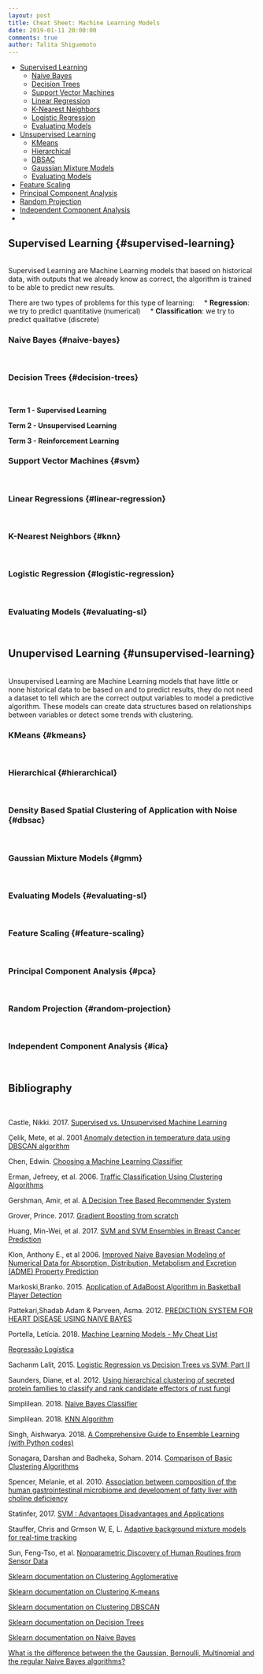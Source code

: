 ```yaml
---
layout: post
title: Cheat Sheet: Machine Learning Models
date: 2019-01-11 20:00:00
comments: true
author: Talita Shiguemoto
---
```





* [Supervised Learning](#supervised-learning)
	* [Naive Bayes](#naive-bayes)
	* [Decision Trees](#decision-trees)
	* [Support Vector Machines](#svm)
	* [Linear Regression](#linear-regression)
	* [K-Nearest Neighbors](#knn)
	* [Logistic Regression](#logistic-regression)
	* [Evaluating Models](#evaluating-sl)
* [Unsupervised Learning](#unsupervised-learning)
	* [KMeans](#kmeans)
	* [Hierarchical](#hierarchical)
	* [DBSAC](#dbsac)
	* [Gaussian Mixture Models](#gmm)
	* [Evaluating Models](#evaluating-ul)
* [Feature Scaling](#feature-scaling)
* [Principal Component Analysis](#pca)
* [Random Projection](#random-projection)
* [Independent Component Analysis](#ica)
* [](#)

## **Supervised Learning** {#supervised-learning}
<br/>
Supervised Learning are Machine Learning models that based on historical data, with outputs that we already know as correct, the algorithm is trained to be able to predict new results.

There are two types of problems for this type of learning:
    * **Regression**: we try to predict quantitative (numerical)
    * **Classification**: we try to predict qualitative (discrete)

### **Naive Bayes** {#naive-bayes}
<br/>


### **Decision Trees** {#decision-trees}
<br/>


**Term 1 - Supervised Learning**



**Term 2 - Unsupervised Learning**



**Term 3 - Reinforcement Learning**




### **Support Vector Machines** {#svm}
<br/>

### **Linear Regressions** {#linear-regression}
<br/>

### **K-Nearest Neighbors** {#knn}
<br/>

### **Logistic Regression** {#logistic-regression}
<br/>

### **Evaluating Models** {#evaluating-sl}
<br/>

## **Unupervised Learning** {#unsupervised-learning}
<br/>
Unsupervised Learning are Machine Learning models that have little or none historical data to be based on and to predict results, they do not need a dataset to tell which are the correct output variables to model a predictive algorithm. These models can create data structures based on relationships between variables or detect some trends with clustering.

### **KMeans** {#kmeans}
<br/>

### **Hierarchical** {#hierarchical}
<br/>

### **Density Based Spatial Clustering of Application with Noise** {#dbsac}
<br/>

### **Gaussian Mixture Models** {#gmm}
<br/>

### **Evaluating Models** {#evaluating-sl}
<br/>

### **Feature Scaling** {#feature-scaling}
<br/>

### **Principal Component Analysis** {#pca}
<br/>

### **Random Projection** {#random-projection}
<br/>

### **Independent Component Analysis** {#ica}
<br/>

## **Bibliography**
<br/>

Castle, Nikki. 2017. [Supervised vs. Unsupervised Machine Learning](https://www.datascience.com/blog/supervised-and-unsupervised-machine-learning-algorithms)

Çelik, Mete, et al. 2001.[Anomaly detection in temperature data using DBSCAN algorithm](https://ieeexplore.ieee.org/document/5946052)

Chen, Edwin. [Choosing a Machine Learning Classifier](http://blog.echen.me/2011/04/27/choosing-a-machine-learning-classifier/)

Erman, Jefreey, et al. 2006. [Traffic Classification Using Clustering Algorithms](https://conferences.sigcomm.org/sigcomm/2006/papers/minenet-01.pdf)

Gershman, Amir, et al. [A Decision Tree Based Recommender System](https://subs.emis.de/LNI/Proceedings/Proceedings165/170.pdf)

Grover, Prince. 2017. [Gradient Boosting from scratch](https://medium.com/mlreview/gradient-boosting-from-scratch-1e317ae4587d)

Huang, Min-Wei, et al. 2017. [SVM and SVM Ensembles in Breast Cancer
Prediction](https://journals.plos.org/plosone/article/file?id=10.1371/journal.pone.0161501&type=printable)

Klon, Anthony E., et al 2006. [Improved Naive Bayesian Modeling of Numerical Data for Absorption, Distribution, Metabolism and Excretion (ADME) Property Prediction](https://pubs.acs.org/doi/pdf/10.1021/ci0601315)

Markoski,Branko. 2015. [Application of AdaBoost Algorithm in
Basketball Player Detection](https://www.uni-obuda.hu/journal/Markoski_Ivankovic_Ratgeber_Pecev_Glusac_57.pdf)

Pattekari,Shadab Adam & Parveen, Asma. 2012. [PREDICTION SYSTEM FOR HEART DISEASE USING NAIVE BAYES](https://pdfs.semanticscholar.org/d32e/e90a5de89093a4fc95f43e0409cb91414726.pdf)

Portella, Letícia. 2018. [Machine Learning Models - My Cheat List](https://leportella.com/cheatlist/2018/05/20/models-cheat-list.html)

[Regressão Logística](https://edisciplinas.usp.br/pluginfile.php/3769787/mod_resource/content/1/09_RegressaoLogistica.pdf)

Sachanm Lalit, 2015. [Logistic Regression vs Decision Trees vs SVM: Part II](https://www.edvancer.in/logistic-regression-vs-decision-trees-vs-svm-part2/)

Saunders, Diane, et al. 2012. [Using hierarchical clustering of secreted protein families to classify and rank candidate effectors of rust fungi](https://www.ncbi.nlm.nih.gov/pubmed/22238666)

Simplilean. 2018. [Naive Bayes Classifier](https://www.slideshare.net/Simplilearn/naive-bayes-classifier-naive-bayes-algorithm-naive-bayes-classifier-with-example-simplilearn)

Simplilean. 2018. [KNN Algorithm](https://goo.gl/XP6xcp)

Singh, Aishwarya. 2018. [A Comprehensive Guide to Ensemble Learning (with Python codes)](https://www.analyticsvidhya.com/blog/2018/06/comprehensive-guide-for-ensemble-models/)

Sonagara, Darshan and Badheka, Soham. 2014. [Comparison of Basic Clustering Algorithms](https://pdfs.semanticscholar.org/f0a4/d6bfb37b6c1102f7ef6b0d0f2ef861da6aca.pdf)

Spencer, Melanie, et al. 2010. [Association between composition of the human gastrointestinal microbiome and development of fatty liver with choline deficiency](https://www.ncbi.nlm.nih.gov/pubmed/21129376)

Statinfer, 2017. [SVM : Advantages Disadvantages and Applications](https://statinfer.com/204-6-8-svm-advantages-disadvantages-applications/)

Stauffer, Chris and Grmson W, E, L. [Adaptive background mixture models for real-time tracking](http://www.ai.mit.edu/projects/vsam/Publications/stauffer_cvpr98_track.pdf)

Sun, Feng-Tso, et al. [Nonparametric Discovery of Human Routines from Sensor Data](http://citeseerx.ist.psu.edu/viewdoc/download?doi=10.1.1.681.3152&rep=rep1&type=pdf)

[Sklearn documentation on Clustering Agglomerative](http://scikit-learn.org/stable/modules/generated/sklearn.cluster.AgglomerativeClustering.html)

[Sklearn documentation on Clustering K-means](http://scikit-learn.org/stable/modules/generated/sklearn.cluster.KMeans.html)

[Sklearn documentation on Clustering DBSCAN](http://scikit-learn.org/stable/modules/generated/sklearn.cluster.DBSCAN.html)

[Sklearn documentation on Decision Trees](http://scikit-learn.org/stable/modules/tree.html)

[Sklearn documentation on Naive Bayes](http://scikit-learn.org/stable/modules/naive_bayes.html) 

[What is the difference between the the Gaussian, Bernoulli, Multinomial and the regular Naive Bayes algorithms?](https://www.quora.com/What-is-the-difference-between-the-the-Gaussian-Bernoulli-Multinomial-and-the-regular-Naive-Bayes-algorithms)